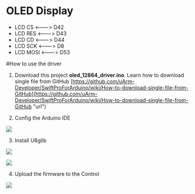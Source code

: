 # OLED Display

- LCD CS <---> D42
- LCD RES <---> D43
- LCD CD <---> D44
- LCD SCK <---> D8
- LCD MOSI <---> D53

#How to use the driver
1. Download this project **oled_12864_driver.ino**. 
   Learn how to download single file from GitHub [https://github.com/uArm-Developer/SwiftProForArduino/wiki/How-to-download-single-file-from-GitHub](https://github.com/uArm-Developer/SwiftProForArduino/wiki/How-to-download-single-file-from-GitHub "url")

2. Config the Arduino IDE

![](https://github.com/uArm-Developer/Controller/blob/master/driver/oled_12864_driver/image/tool_set.jpg)

3. Install U8glib

![](https://github.com/uArm-Developer/Controller/blob/master/driver/oled_12864_driver/image/install_lib.jpg) 

![](https://github.com/uArm-Developer/Controller/blob/master/driver/oled_12864_driver/image/u8glib.jpg)


4. Upload the firmware to the Control

![](https://github.com/uArm-Developer/Controller/blob/master/driver/oled_12864_driver/image/upload.jpg)

 